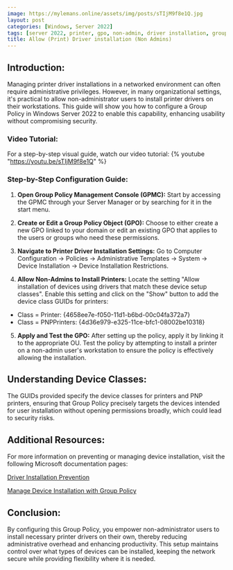 ```yaml
---
image: https://mylemans.online/assets/img/posts/sTIjM9f8e1Q.jpg
layout: post
categories: [Windows, Server 2022]
tags: [server 2022, printer, gpo, non-admin, driver installation, group policy, tutorial, youtube]
title: Allow (Print) Driver installation (Non Admins)
---
```


## Introduction:

Managing printer driver installations in a networked environment can often require administrative privileges. However, in many organizational settings, it's practical to allow non-administrator users to install printer drivers on their workstations. This guide will show you how to configure a Group Policy in Windows Server 2022 to enable this capability, enhancing usability without compromising security.

### Video Tutorial:

For a step-by-step visual guide, watch our video tutorial:
{% youtube "https://youtu.be/sTIjM9f8e1Q" %}

### Step-by-Step Configuration Guide:

1) **Open Group Policy Management Console (GPMC):** Start by accessing the GPMC through your Server Manager or by searching for it in the start menu.

2) **Create or Edit a Group Policy Object (GPO):** Choose to either create a new GPO linked to your domain or edit an existing GPO that applies to the users or groups who need these permissions.

3) **Navigate to Printer Driver Installation Settings:** Go to Computer Configuration -> Policies -> Administrative Templates -> System -> Device Installation -> Device Installation Restrictions.

4) **Allow Non-Admins to Install Printers:** Locate the setting "Allow installation of devices using drivers that match these device setup classes". Enable this setting and click on the "Show" button to add the device class GUIDs for printers:
- Class = Printer: {4658ee7e-f050-11d1-b6bd-00c04fa372a7}
- Class = PNPPrinters: {4d36e979-e325-11ce-bfc1-08002be10318}
  
5) **Apply and Test the GPO:** After setting up the policy, apply it by linking it to the appropriate OU. Test the policy by attempting to install a printer on a non-admin user's workstation to ensure the policy is effectively allowing the installation.

## Understanding Device Classes:

The GUIDs provided specify the device classes for printers and PNP printers, ensuring that Group Policy precisely targets the devices intended for user installation without opening permissions broadly, which could lead to security risks.

## Additional Resources:

For more information on preventing or managing device installation, visit the following Microsoft documentation pages:

[Driver Installation Prevention](https://learn.microsoft.com/en-us/windows/security/threat-protection/security-policy-settings/devices-prevent-users-from-installing-printer-drivers)

[Manage Device Installation with Group Policy](https://learn.microsoft.com/en-us/windows/client-management/manage-device-installation-with-group-policy)

## Conclusion:

By configuring this Group Policy, you empower non-administrator users to install necessary printer drivers on their own, thereby reducing administrative overhead and enhancing productivity. This setup maintains control over what types of devices can be installed, keeping the network secure while providing flexibility where it is needed.
